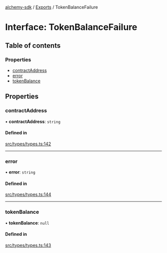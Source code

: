 [alchemy-sdk](../README.md) / [Exports](../modules.md) / TokenBalanceFailure

# Interface: TokenBalanceFailure

## Table of contents

### Properties

- [contractAddress](TokenBalanceFailure.md#contractaddress)
- [error](TokenBalanceFailure.md#error)
- [tokenBalance](TokenBalanceFailure.md#tokenbalance)

## Properties

### contractAddress

• **contractAddress**: `string`

#### Defined in

[src/types/types.ts:142](https://github.com/alchemyplatform/alchemy-sdk-js/blob/3091a11/src/types/types.ts#L142)

___

### error

• **error**: `string`

#### Defined in

[src/types/types.ts:144](https://github.com/alchemyplatform/alchemy-sdk-js/blob/3091a11/src/types/types.ts#L144)

___

### tokenBalance

• **tokenBalance**: ``null``

#### Defined in

[src/types/types.ts:143](https://github.com/alchemyplatform/alchemy-sdk-js/blob/3091a11/src/types/types.ts#L143)
